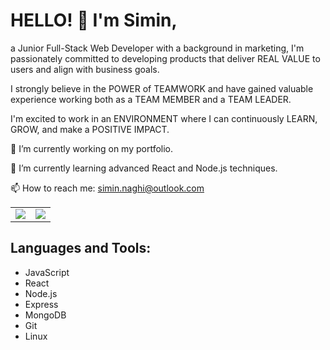 # HELLO! 👋 I'm Simin,

a Junior Full-Stack Web Developer with a background in marketing, I'm passionately committed to developing products that deliver REAL VALUE to users and align with business goals.

I strongly believe in the POWER of TEAMWORK and have gained valuable experience working both as a TEAM MEMBER and a TEAM LEADER.

I'm excited to work in an ENVIRONMENT where I can continuously LEARN, GROW, and make a POSITIVE IMPACT. 


🔭 I’m currently working on my portfolio.

🌱 I’m currently learning advanced React and Node.js techniques.

📫 How to reach me: simin.naghi@outlook.com

<table>
  <tr>
    <td valign="top"><img src="https://github-readme-stats.vercel.app/api?username=SiminNaghi&show_icons=true&theme=light&count_private=true" /></td>
    <td valign="top"><img src="https://github-readme-stats.vercel.app/api/top-langs/?username=SiminNaghi&theme=light&hide_langs_below=1" /></td>
  </tr>
</table>




## Languages and Tools:


- JavaScript
- React
- Node.js
- Express
- MongoDB
- Git
- Linux
  
